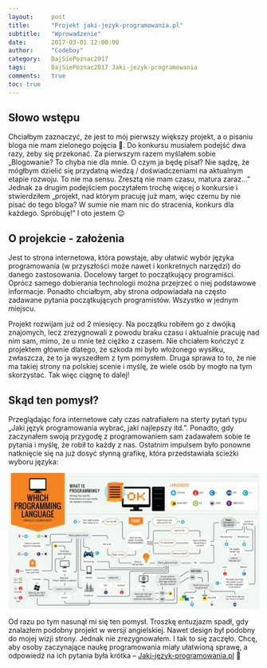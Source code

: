 ```yaml
---
layout:     post
title:      "Projekt jaki-jezyk-programowania.pl"
subtitle:   "Wprowadzenie"
date:       2017-03-01 12:00:00
author:     "Codeboy"
category:   DajSiePoznac2017
tags:       DajSiePoznac2017 Jaki-jezyk-programowania
comments:   true
toc: true
---
```

## Słowo wstępu

Chciałbym zaznaczyć, że jest to mój pierwszy większy projekt, a o pisaniu bloga nie mam zielonego pojęcia :slightly_smiling_face:. Do konkursu musiałem podejść dwa razy, żeby się przekonać. Za pierwszym razem myślałem sobie „Blogowanie? To chyba nie dla mnie. O czym ja będę pisał? Nie sądzę, że mógłbym dzielić się przydatną wiedzą / doświadczeniami na aktualnym etapie rozwoju. To nie ma sensu. Zresztą nie mam czasu, matura zaraz…” Jednak za drugim podejściem poczytałem trochę więcej o konkursie i stwierdziłem „projekt, nad którym pracuję już mam, więc czemu by nie pisać do tego bloga? W sumie nie mam nic do stracenia, konkurs dla każdego. Spróbuję!” I oto jestem :wink:

## O projekcie - założenia

Jest to strona internetowa, która powstaje, aby ułatwić wybór języka programowania (w przyszłości może nawet i konkretnych narzędzi) do danego zastosowania. Docelowy target to początkujący programiści. Oprócz samego dobierania technologii można przejrzeć o niej podstawowe informacje. Ponadto chciałbym, aby strona odpowiadała na często zadawane pytania początkujących programistów. Wszystko w jednym miejscu.

 Projekt rozwijam już od 2 miesięcy. Na początku robiłem go z dwójką znajomych, lecz zrezygnowali z powodu braku czasu i aktualnie pracuję nad nim sam, mimo, że u mnie też ciężko z czasem. Nie chciałem kończyć z projektem głównie dlatego, że szkoda mi było włożonego wysiłku, zwłaszcza, że to ja wyszedłem z tym pomysłem. Druga sprawa to to, że nie ma takiej strony na polskiej scenie i myślę, że wiele osób by mogło na tym skorzystać. Tak więc ciągnę to dalej!

## Skąd ten pomysł?

Przeglądając fora internetowe cały czas natrafiałem na sterty pytań typu „Jaki język programowania wybrać, jaki najlepszy itd.”. Ponadto, gdy zaczynałem swoją przygodę z programowaniem sam zadawałem sobie te pytania i myślę, że robił to każdy z nas. Ostatnim impulsem było ponowne natknięcie się na już dosyć słynną grafikę, która przedstawiała ścieżki wyboru języka:

![jaki-język-programowania-mapa](/img/posts/chosinglang.jpg)

 Od razu po tym nasunął mi się ten pomysł. Troszkę entuzjazm spadł, gdy znalazłem podobny projekt w wersji angielskiej. Nawet design był podobny do mojej wizji strony. Jednak nie zrezygnowałem. I tak to się zaczęło. Chcę, aby osoby zaczynające naukę programowania miały ułatwioną sprawę, a odpowiedź na ich pytania była krótka – [Jaki-język-programowania.pl](https://www.jaki-jezyk-programowania.pl/) :slightly_smiling_face: